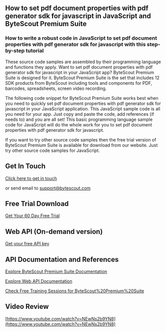 ## How to set pdf document properties with pdf generator sdk for javascript in JavaScript and ByteScout Premium Suite

### How to write a robust code in JavaScript to set pdf document properties with pdf generator sdk for javascript with this step-by-step tutorial

These source code samples are assembled by their programming language and functions they apply. Want to set pdf document properties with pdf generator sdk for javascript in your JavaScript app? ByteScout Premium Suite is designed for it. ByteScout Premium Suite is the set that includes 12 SDK products from ByteScout including tools and components for PDF, barcodes, spreadsheets, screen video recording.

The following code snippet for ByteScout Premium Suite works best when you need to quickly set pdf document properties with pdf generator sdk for javascript in your JavaScript application. This JavaScript sample code is all you need for your app. Just copy and paste the code, add references (if needs to) and you are all set! This basic programming language sample code for JavaScript will do the whole work for you to set pdf document properties with pdf generator sdk for javascript.

If you want to try other source code samples then the free trial version of ByteScout Premium Suite is available for download from our website. Just try other source code samples for JavaScript.

## Get In Touch

[Click here to get in touch](https://bytescout.zendesk.com/hc/en-us/requests/new?subject=ByteScout%20Premium%20Suite%20Question)

or send email to [support@bytescout.com](mailto:support@bytescout.com?subject=ByteScout%20Premium%20Suite%20Question) 

## Free Trial Download

[Get Your 60 Day Free Trial](https://bytescout.com/download/web-installer?utm_source=github-readme)

## Web API (On-demand version)

[Get your free API key](https://pdf.co/documentation/api?utm_source=github-readme)

## API Documentation and References

[Explore ByteScout Premium Suite Documentation](https://bytescout.com/documentation/index.html?utm_source=github-readme)

[Explore Web API Documentation](https://pdf.co/documentation/api?utm_source=github-readme)

[Check Free Training Sessions for ByteScout%20Premium%20Suite](https://academy.bytescout.com/)

## Video Review

[https://www.youtube.com/watch?v=NEwNs2b9YN8](https://www.youtube.com/watch?v=NEwNs2b9YN8)